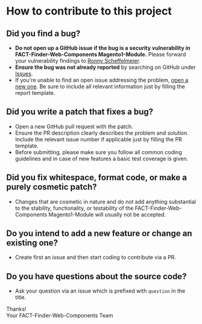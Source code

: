 # How to contribute to this project

## Did you find a bug?

* **Do not open up a GitHub issue if the bug is a security vulnerability in FACT-Finder-Web-Components Magento1-Module.** Please forward your vulnerability findings to [Ronny Scheffelmeier](mailto:ronny.scheffelmeier@omikron.net).
* **Ensure the bug was not already reported** by searching on GitHub under [Issues](https://github.com/FACT-Finder-Web-Components/magento1-module/issues).
* If you're unable to find an open issue addressing the problem, [open a new one](https://github.com/FACT-Finder-Web-Components/magento1-module/issues/new). Be sure to include all relevant information just by filling the report template.

## Did you write a patch that fixes a bug?

* Open a new GitHub pull request with the patch.
* Ensure the PR description clearly describes the problem and solution. Include the relevant issue number if applicable just by filling the PR template.
* Before submitting, please make sure you follow all common coding guidelines and in case of new features a basic test coverage is given.

## Did you fix whitespace, format code, or make a purely cosmetic patch?

* Changes that are cosmetic in nature and do not add anything substantial to the stability, functionality, or testability of the FACT-Finder-Web-Components Magento1-Module will usually not be accepted.

## Do you intend to add a new feature or change an existing one?

* Create first an issue and then start coding to contribute via a PR.

## Do you have questions about the source code?

* Ask your question via an issue which is prefixed with `question` in the title.

Thanks!   
Your FACT-Finder-Web-Components Team
